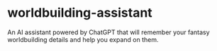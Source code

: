 # worldbuilding-assistant
An AI assistant powered by ChatGPT that will remember your fantasy worldbuilding details and help you expand on them.
